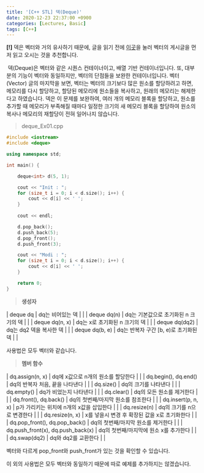 ```yaml
---
title: '[C++ STL] 덱(Deque)'
date: 2020-12-23 22:37:00 +0900
categories: [Lectures, Basic]
tags: [C++]
---
```


**\[!\]** 덱은 벡터와 거의 유사하기 때문에, 글을 읽기 전에 [이곳](https://termsigening97.github.io/posts/CPP-STL-Vector/)을 눌러 벡터의 게시글을 먼저 읽고 오시는 것을 추천합니다.

 덱(Deque)은 벡터와 같은 시퀀스 컨테이너이고, 배열 기반 컨테이너입니다. 또, 대부분의 기능이 벡터와 동일하지만, 벡터의 단점들을 보완한 컨테이너입니다. 벡터(Vector) 글의 마지막을 보면, 벡터는 벡터의 크기보다 많은 원소를 할당하려고 하면, 메모리를 다시 할당하고, 할당된 메모리에 원소들을 복사하고, 원래의 메모리는 해제한다고 하였습니다. 덱은 이 문제를 보완하여, 여러 개의 메모리 블록을 할당하고, 원소를 추가할 때 메모리가 부족해질 때마다 일정한 크기의 새 메모리 블록을 할당하여 원소의 복사나 메모리의 재할당이 전혀 일어나지 않습니다.

> deque\_Ex01.cpp

```cpp
#include <iostream>
#include <deque>

using namespace std;

int main() {

	deque<int> d(5, 1);

	cout << "Init : ";
	for (size_t i = 0; i < d.size(); i++) {
		cout << d[i] << ' ';
	}
	
	cout << endl;

	d.pop_back();
	d.push_back(5);
	d.pop_front();
	d.push_front(3);

	cout << "Modi : ";
	for (size_t i = 0; i < d.size(); i++) {
		cout << d[i] << ' ';
	}

	return 0;
}
```

> **생성자**

| deque dq | dq는 비어있는 덱 |  |
| deque dq(n) | dq는 기본값으로 초기화된 n 크기의 덱 |  |
| deque dq(n, x) | dq는 x로 초기화된 n 크기의 덱 |  |
| deque dq(dq2) | dq는 dq2 덱을 복사한 덱 |  |
| deque dq(b, e) | dq는 반복자 구간 \[b, e)로 초기화된 덱 |  |

사용법은 모두 벡터와 같습니다.

> **멤버 함수**

| dq.assign(n, x) | dq에 x값으로 n개의 원소를 할당한다 |  |
| dq.begin(), dq.end() | dq의 반복자 처음, 끝을 나타낸다 |  |
| dq.size() | dq의 크기를 나타낸다 |  |
| dq.empty() | dq가 비었는지 나타낸다 |  |
| dq.clear() | dq의 모든 원소를 제거한다 |  |
| dq.front(), dq.back() | dq의 첫번째/마지막 원소를 참조한다 |  |
| dq.insert(p, n, x) | p가 가리키는 위치에 n개의 x값을 삽입한다 |  |
| dq.resize(n) | dq의 크기를 n으로 변경한다 |  |
| dq.resize(n, x) | x를 넣을시 변경 후 확장된 값을 x로 초기화한다 |  |
| dq.pop\_front(), dq.pop\_back() | dq의 첫번째/마지막 원소를 제거한다 |  |
| dq.push\_front(x), dq.push\_back(x) | dq의 첫번째/마지막에 원소 x를 추가한다 |  |
| dq.swap(dq2) | dq와 dq2를 교환한다 |  |

벡터와 다르게 pop\_front와 push\_front가 있는 것을 확인할 수 있습니다.

이 외의 사용법은 모두 벡터와 동일하기 때문에 따로 예제를 추가하지는 않겠습니다.